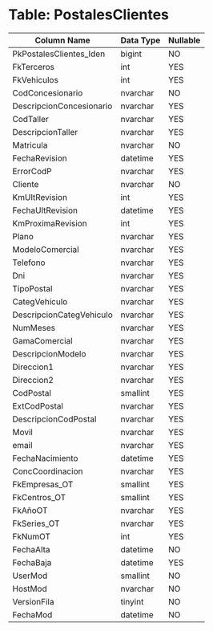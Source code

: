 # Table: PostalesClientes

| Column Name | Data Type | Nullable |
|-------------|-----------|----------|
| PkPostalesClientes_Iden | bigint | NO |
| FkTerceros | int | YES |
| FkVehiculos | int | YES |
| CodConcesionario | nvarchar | NO |
| DescripcionConcesionario | nvarchar | YES |
| CodTaller | nvarchar | YES |
| DescripcionTaller | nvarchar | YES |
| Matricula | nvarchar | NO |
| FechaRevision | datetime | YES |
| ErrorCodP | nvarchar | YES |
| Cliente | nvarchar | NO |
| KmUltRevision | int | YES |
| FechaUltRevision | datetime | YES |
| KmProximaRevision | int | YES |
| Plano | nvarchar | YES |
| ModeloComercial | nvarchar | YES |
| Telefono | nvarchar | YES |
| Dni | nvarchar | YES |
| TipoPostal | nvarchar | YES |
| CategVehiculo | nvarchar | YES |
| DescripcionCategVehiculo | nvarchar | YES |
| NumMeses | nvarchar | YES |
| GamaComercial | nvarchar | YES |
| DescripcionModelo | nvarchar | YES |
| Direccion1 | nvarchar | YES |
| Direccion2 | nvarchar | YES |
| CodPostal | smallint | YES |
| ExtCodPostal | nvarchar | YES |
| DescripcionCodPostal | nvarchar | YES |
| Movil | nvarchar | YES |
| email | nvarchar | YES |
| FechaNacimiento | datetime | YES |
| ConcCoordinacion | nvarchar | YES |
| FkEmpresas_OT | smallint | YES |
| FkCentros_OT | smallint | YES |
| FkAñoOT | nvarchar | YES |
| FkSeries_OT | nvarchar | YES |
| FkNumOT | int | YES |
| FechaAlta | datetime | NO |
| FechaBaja | datetime | YES |
| UserMod | smallint | NO |
| HostMod | nvarchar | NO |
| VersionFila | tinyint | NO |
| FechaMod | datetime | NO |
